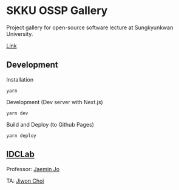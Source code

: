 # SKKU OSSP Gallery

Project gallery for open-source software lecture at Sungkyunkwan University.

[Link](https://git.jasonchoi.dev/skku-ossp-gallery)

## Development
Installation
```
yarn
```
Development (Dev server with Next.js)
```
yarn dev
```
Build and Deploy (to Github Pages)
```
yarn deploy
```


##  [IDCLab](https://idclab.skku.edu)

Professor: [Jaemin Jo](https://github.com/e-) 

TA: [Jiwon Choi](https://git.jasonchoi.dev)
